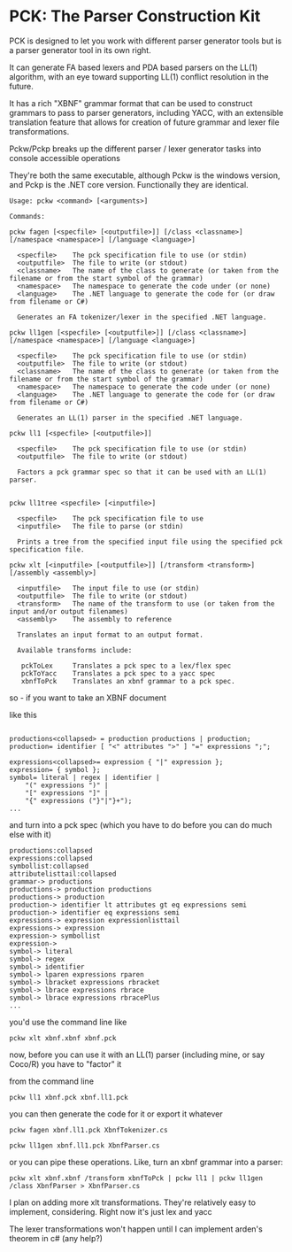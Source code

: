 # PCK: The Parser Construction Kit

PCK is designed to let you work with different parser generator tools but is a parser generator tool in its own right.

It can generate FA based lexers and PDA based parsers on the LL(1) algorithm, with an eye toward supporting LL(1) conflict resolution in the future.

It has a rich "XBNF" grammar format that can be used to construct grammars to pass to parser generators, including YACC, with an extensible translation feature that allows for creation of future grammar and lexer file transformations.

Pckw/Pckp breaks up the different parser / lexer generator tasks into console accessible operations
 
They're both the same executable, although Pckw is the windows version, and Pckp is the .NET core version. Functionally they are identical.
 
```
Usage: pckw <command> [<arguments>]

Commands:

pckw fagen [<specfile> [<outputfile>]] [/class <classname>] [/namespace <namespace>] [/language <language>]

  <specfile>    The pck specification file to use (or stdin)
  <outputfile>  The file to write (or stdout)
  <classname>   The name of the class to generate (or taken from the filename or from the start symbol of the grammar)
  <namespace>   The namespace to generate the code under (or none)
  <language>    The .NET language to generate the code for (or draw from filename or C#)

  Generates an FA tokenizer/lexer in the specified .NET language.

pckw ll1gen [<specfile> [<outputfile>]] [/class <classname>] [/namespace <namespace>] [/language <language>]

  <specfile>    The pck specification file to use (or stdin)
  <outputfile>  The file to write (or stdout)
  <classname>   The name of the class to generate (or taken from the filename or from the start symbol of the grammar)
  <namespace>   The namespace to generate the code under (or none)
  <language>    The .NET language to generate the code for (or draw from filename or C#)

  Generates an LL(1) parser in the specified .NET language.

pckw ll1 [<specfile> [<outputfile>]]

  <specfile>    The pck specification file to use (or stdin)
  <outputfile>  The file to write (or stdout)

  Factors a pck grammar spec so that it can be used with an LL(1) parser.


pckw ll1tree <specfile> [<inputfile>]

  <specfile>    The pck specification file to use
  <inputfile>   The file to parse (or stdin)

  Prints a tree from the specified input file using the specified pck specification file.

pckw xlt [<inputfile> [<outputfile>]] [/transform <transform>] [/assembly <assembly>]

  <inputfile>   The input file to use (or stdin)
  <outputfile>  The file to write (or stdout)
  <transform>   The name of the transform to use (or taken from the input and/or output filenames)
  <assembly>    The assembly to reference

  Translates an input format to an output format.

  Available transforms include:

   pckToLex     Translates a pck spec to a lex/flex spec
   pckToYacc    Translates a pck spec to a yacc spec
   xbnfToPck    Translates an xbnf grammar to a pck spec.
```

so - if you want to take an XBNF document

like this

```grammar<start>= productions;

productions<collapsed> = production productions | production;
production= identifier [ "<" attributes ">" ] "=" expressions ";";

expressions<collapsed>= expression { "|" expression }; 
expression= { symbol };
symbol= literal | regex | identifier | 
	"(" expressions ")" | 
	"[" expressions "]" |
	"{" expressions ("}"|"}+");
...
```

and turn into a pck spec (which you have to do before you can do much else with it)

```grammar:start
productions:collapsed
expressions:collapsed
symbollist:collapsed
attributelisttail:collapsed
grammar-> productions
productions-> production productions
productions-> production
production-> identifier lt attributes gt eq expressions semi
production-> identifier eq expressions semi
expressions-> expression expressionlisttail
expressions-> expression
expression-> symbollist
expression->
symbol-> literal
symbol-> regex
symbol-> identifier
symbol-> lparen expressions rparen
symbol-> lbracket expressions rbracket
symbol-> lbrace expressions rbrace
symbol-> lbrace expressions rbracePlus
...
```

you'd use the command line like

`pckw xlt xbnf.xbnf xbnf.pck`


now, before you can use it with an LL(1) parser (including mine, or say Coco/R) you have to "factor" it

from the command line

`pckw ll1 xbnf.pck xbnf.ll1.pck`


you can then generate the code for it or export it whatever

`pckw fagen xbnf.ll1.pck XbnfTokenizer.cs`

`pckw ll1gen xbnf.ll1.pck XbnfParser.cs`


or you can pipe these operations. Like, turn an xbnf grammar into a parser:

`pckw xlt xbnf.xbnf /transform xbnfToPck | pckw ll1 | pckw ll1gen /class XbnfParser > XbnfParser.cs`

I plan on adding more xlt transformations. They're relatively easy to implement, considering. Right now it's just lex and yacc

The lexer transformations won't happen until I can implement arden's theorem in c# (any help?)
